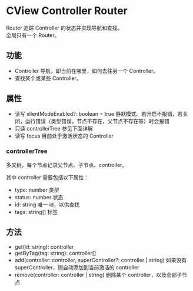 # CView Controller Router

Router 追踪 Controller 的状态并实现导航和查找。  
全局只有一个 Router。  

## 功能

- Controller 导航，即当前在哪里，如何去往另一个 Controller。
- 查找某个或某些 Controller。

## 属性

- 读写 slientModeEnabled?: boolean = true 静默模式。若开启不报错，若关闭，运行错误（类型错误，节点不存在，父节点不存在等）时会报错
- 只读 controllerTree 参见下面详解
- 读写 focus 目前处于激活状态的 Controller

### controllerTree

多叉树，每个节点记录父节点、子节点、controller。

其中 controller 需要包括以下属性：

- type: number 类型
- status: number 状态
- id: string 唯一 id，以供查找
- tags: string[] 标签

## 方法

- get(id: string): controller
- getByTag(tag: string): controller[]
- add(controller: controller, superController?: controller | string) 如果没有 superController，则自动添加到当前激活的 controller
- remove(controller: controller | string) 删除某个 controller，以及全部子节点
